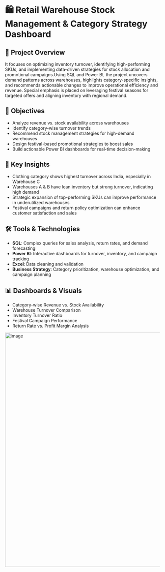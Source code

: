 
# 🛍️ Retail Warehouse Stock Management & Category Strategy Dashboard

## 📌 Project Overview
 
It focuses on optimizing inventory turnover, identifying high-performing SKUs, and implementing data-driven strategies 
for stock allocation and promotional campaigns.Using SQL and Power BI, the project uncovers demand patterns across warehouses, 
highlights category-specific insights, and recommends actionable changes to improve operational efficiency and revenue. 
Special emphasis is placed on leveraging festival seasons for targeted offers and aligning inventory with regional demand.


## 🎯 Objectives
- Analyze revenue vs. stock availability across warehouses
- Identify category-wise turnover trends
- Recommend stock management strategies for high-demand warehouses
- Design festival-based promotional strategies to boost sales
- Build actionable Power BI dashboards for real-time decision-making

## 🧠 Key Insights
- Clothing category shows highest turnover across India, especially in Warehouse C
- Warehouses A & B have lean inventory but strong turnover, indicating high demand
- Strategic expansion of top-performing SKUs can improve performance in underutilized warehouses
- Festival campaigns and return policy optimization can enhance customer satisfaction and sales

## 🛠️ Tools & Technologies
- **SQL**: Complex queries for sales analysis, return rates, and demand forecasting
- **Power BI**: Interactive dashboards for turnover, inventory, and campaign tracking
- **Excel**: Data cleaning and validation
- **Business Strategy**: Category prioritization, warehouse optimization, and campaign planning

## 📊 Dashboards & Visuals
- Category-wise Revenue vs. Stock Availability
- Warehouse Turnover Comparison
- Inventory Turnover Ratio
- Festival Campaign Performance
- Return Rate vs. Profit Margin Analysis
<img width="1527" height="762" alt="image" src="https://github.com/user-attachments/assets/19edf6d3-e95b-4d6d-a499-e25ec2830212" />


